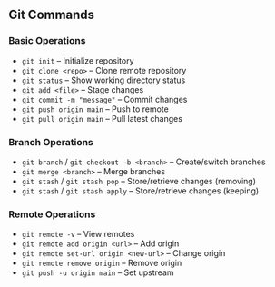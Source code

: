 
## Git Commands

### Basic Operations
- `git init` – Initialize repository
- `git clone <repo>` – Clone remote repository
- `git status` – Show working directory status
- `git add <file>` – Stage changes
- `git commit -m "message"` – Commit changes
- `git push origin main` – Push to remote
- `git pull origin main` – Pull latest changes

### Branch Operations
- `git branch` / `git checkout -b <branch>` – Create/switch branches
- `git merge <branch>` – Merge branches
- `git stash` / `git stash pop` – Store/retrieve changes (removing)
- `git stash` / `git stash apply` – Store/retrieve changes (keeping)

### Remote Operations
- `git remote -v` – View remotes
- `git remote add origin <url>` – Add origin
- `git remote set-url origin <new-url>` – Change origin
- `git remote remove origin` – Remove origin
- `git push -u origin main` – Set upstream
